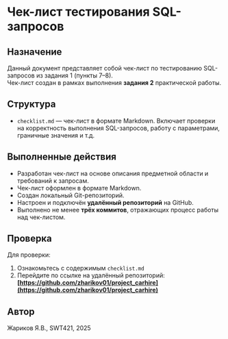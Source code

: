 # Чек-лист тестирования SQL-запросов

## Назначение

Данный документ представляет собой чек-лист по тестированию SQL-запросов из задания 1 (пункты 7–8).  
Чек-лист создан в рамках выполнения **задания 2** практической работы.

## Структура

- `checklist.md` — чек-лист в формате Markdown. Включает проверки на корректность выполнения SQL-запросов, работу с параметрами, граничные значения и т.д.

## Выполненные действия

- Разработан чек-лист на основе описания предметной области и требований к запросам.
- Чек-лист оформлен в формате Markdown.
- Создан локальный Git-репозиторий.
- Настроен и подключён **удалённый репозиторий** на GitHub.
- Выполнено не менее **трёх коммитов**, отражающих процесс работы над чек-листом.

## Проверка

Для проверки:
1. Ознакомьтесь с содержимым `checklist.md`
2. Перейдите по ссылке на удалённый репозиторий:
**[https://github.com/zharikov01/project_carhire](https://github.com/zharikov01/project_carhire)**  
## Автор

Жариков Я.В., SWT421, 2025


